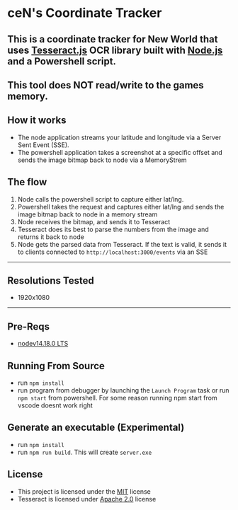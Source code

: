 # ceN's Coordinate Tracker

## This is a coordinate tracker for New World that uses [Tesseract.js](https://tesseract.projectnaptha.com/) OCR library built with [Node.js](https://nodejs.org) and a Powershell script.

## **This tool does NOT read/write to the games memory.**

## How it works

-   The node application streams your latitude and longitude via a Server Sent Event (SSE).
-   The powershell application takes a screenshot at a specific offset and sends the image bitmap back to node via a MemoryStrem

## The flow

1. Node calls the powershell script to capture either lat/lng.
2. Powershell takes the request and captures either lat/lng and sends the image bitmap back to node in a memory stream
3. Node receives the bitmap, and sends it to Tesseract
4. Tesseract does its best to parse the numbers from the image and returns it back to node
5. Node gets the parsed data from Tesseract. If the text is valid, it sends it to clients connected to `http://localhost:3000/events` via an SSE

---

## Resolutions Tested

-   1920x1080

---

## Pre-Reqs

-   [nodev14.18.0 LTS](https://nodejs.org/dist/v14.18.0/node-v14.18.0-x64.msi)

## Running From Source

-   run `npm install`
-   run program from debugger by launching the `Launch Program` task or run `npm start` from powershell. For some reason running npm start from vscode doesnt work right

## Generate an executable (Experimental)

-   run `npm install`
-   run `npm run build`. This will create `server.exe`

## License

-   This project is licensed under the [MIT](./LICENSE.txt) license
-   Tesseract is licensed under [Apache 2.0](https://www.apache.org/licenses/LICENSE-2.0) license
